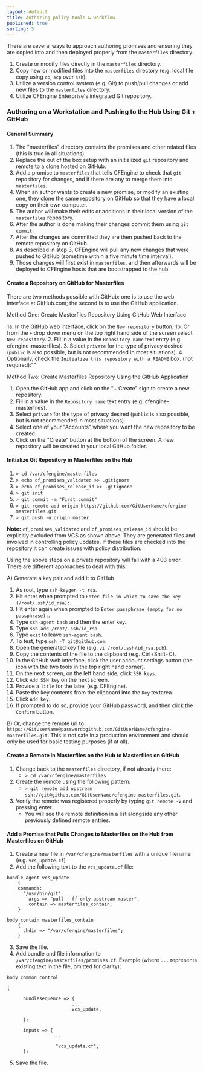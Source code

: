 ```yaml
---
layout: default
title: Authoring policy tools & workflow
published: true
sorting: 5
---
```


There are several ways to approach authoring promises and ensuring they are copied into and then deployed properly from the `masterfiles` directory:

1. Create or modify files directly in the `masterfiles` directory.
2. Copy new or modified files into the `masterfiles` directory (e.g. local file copy using `cp`, `scp` over `ssh`).
3. Utilize a version control system (e.g. Git) to push/pull changes or add new files to the `masterfiles` directory.
4. Utilize CFEngine Enterprise's integrated Git repository.

### Authoring on a Workstation and Pushing to the Hub Using Git + GitHub

#### General Summary

1. The "masterfiles" directory contains the promises and other related files (this is true in all situations).
2. Replace the out of the box setup with an initialized `git` repository and remote to a clone hosted on GitHub.
3. Add a promise to `masterfiles` that tells CFEngine to check that `git` repository for changes, and if there are any to merge them into `masterfiles`.
4. When an author wants to create a new promise, or modify an existing one, they clone the same repository on GitHub so that they have a local copy on their own computer.
5. The author will make their edits or additions in their local version of the `masterfiles` repository.
6. After the author is done making their changes commit them using `git commit`.
6. After the changes are committed they are then pushed back to the remote repository on GitHub.
7. As described in step 3, CFEngine will pull any new changes that were pushed to GitHub (sometime within a five minute time interval).
8. Those changes will first exist in `masterfiles`, and then afterwards will be deployed to CFEngine hosts that are bootstrapped to the hub.

#### Create a Repository on GitHub for Masterfiles

There are two methods possible with GitHub: one is to use the web interface at GitHub.com; the second is to use the GitHub application.

Method One: Create Masterfiles Repository Using GitHub Web Interface

1a. In the GitHub web interface, click on the `New repository` button.
1b. Or from the `+` drop down menu on the top right hand side of the screen select `New repository`.
2. Fill in a value in the `Repository name` text entry (e.g. cfengine-masterfiles).
3. Select `private` for the type of privacy desired (`public` is also possible, but is not recommended in most situations).
4. Optionally, check the `Initialize this repository with a README` box. (not required):""

Method Two: Create Masterfiles Repository Using the GitHub Application

1. Open the GitHub app and click on the "+ Create" sign to create a new repository.
2. Fill in a value in the `Repository name` text entry (e.g. cfengine-masterfiles).
3. Select `private` for the type of privacy desired (`public` is also possible, but is not recommended in most situations).
4. Select one of your "Accounts" where you want the new repository to be created.
5. Click on the "Create" button at the bottom of the screen. A new repository will be created in your local GitHub folder.


#### Initialize Git Repository in Masterfiles on the Hub

1. `> cd /var/cfengine/masterfiles`
2. `> echo cf_promises_validated >> .gitignore`
3. `> echo cf_promises_release_id >> .gitignore`
4. `> git init`
5. `> git commit -m "First commit"`
6. `> git remote add origin https://github.com/GitUserName/cfengine-masterfiles.git`
7. `> git push -u origin master`

**Note:** `cf_promises_validated` and `cf_promises_release_id` should be explicitly excluded from VCS as shown above. They are generated files and involved in controlling policy updates. If these files are checked into the repository it can create issues with policy distribution.

Using the above steps on a private repository will fail with a 403 error. There are different approaches to deal with this:

A) Generate a key pair and add it to GitHub

1. As root, type `ssh-keygen -t rsa`.
2. Hit enter when prompted to `Enter file in which to save the key (/root/.ssh/id_rsa):`.
3. Hit enter again when prompted to `Enter passphrase (empty for no passphrase):`.
4. Type `ssh-agent bash` and then the enter key.
5. Type `ssh-add /root/.ssh/id_rsa`.
6. Type `exit` to leave `ssh-agent bash`.
7. To test, type `ssh -T git@github.com`.
8. Open the generated key file (e.g. `vi /root/.ssh/id_rsa.pub`).
9. Copy the contents of the file to the clipboard (e.g. Ctrl+Shift+C).
10. In the GitHub web interface, click the user account settings button (the icon with the two tools in the top right hand corner).
11. On the next screen, on the left hand side, click `SSH keys`.
12. Click `Add SSH key` on the next screen.
13. Provide a `Title` for the label (e.g. CFEngine).
14. Paste the key contents from the clipboard into the `Key` textarea.
15. Click `Add key`.
16. If prompted to do so, provide your GitHub password, and then click the `Confirm` button.

B) Or, change the remote url to `https://GitUserName@password:github.com/GitUserName/cfengine-masterfiles.git`. This is not safe in a production environment and should only be used for basic testing purposes (if at all).

#### Create a Remote in Masterfiles on the Hub to Masterfiles on GitHub

1. Change back to the `masterfiles` directory, if not already there:
	* `> cd /var/cfengine/masterfiles`
2. Create the remote using the following pattern:
	* `> git remote add upstream ssh://git@github.com/GitUserName/cfengine-masterfiles.git`.
3. Verify the remote was registered properly by typing `git remote -v` and pressing enter.
	* You will see the remote definition in a list alongside any other previously defined remote entries.

#### Add a Promise that Pulls Changes to Masterfiles on the Hub from Masterfiles on GitHub

1. Create a new file in `/var/cfengine/masterfiles` with a unique filename (e.g. `vcs_update.cf`)
2. Add the following text to the `vcs_update.cf` file:

```cf3
bundle agent vcs_update
    {
    commands:
      "/usr/bin/git"
        args => "pull --ff-only upstream master",
        contain => masterfiles_contain;
    }

body contain masterfiles_contain
    {
      chdir => "/var/cfengine/masterfiles";
    }
```

3. Save the file.
4. Add bundle and file information to `/var/cfengine/masterfiles/promises.cf`. Example (where `...` represents existing text in the file, omitted for clarity):

```cf3
body common control

{

      bundlesequence => {
						...
                        vcs_update,

      };

      inputs => {
                 ...

                  "vcs_update.cf",
      };
```

5. Save the file.
